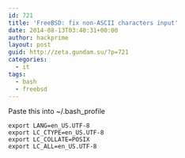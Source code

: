 ```yaml
---
id: 721
title: 'FreeBSD: fix non-ASCII characters input'
date: 2014-08-13T03:40:31+00:00
author: hackprime
layout: post
guid: http://zeta.gundam.su/?p=721
categories:
  - it
tags:
  - bash
  - freebsd
---
```


Paste this into ~/.bash_profile

```
export LANG=en_US.UTF-8
export LC_CTYPE=en_US.UTF-8
export LC_COLLATE=POSIX
export LC_ALL=en_US.UTF-8
```
